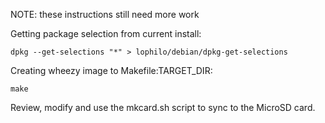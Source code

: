 NOTE: these instructions still need more work

Getting package selection from current install:

	dpkg --get-selections "*" > lophilo/debian/dpkg-get-selections

Creating wheezy image to Makefile:TARGET_DIR:

	make

Review, modify and use the mkcard.sh script to sync to the MicroSD card.
